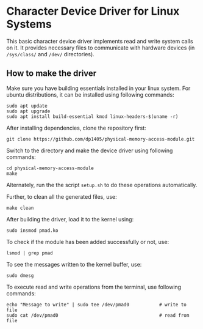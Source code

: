 # Character Device Driver for Linux Systems

This basic character device driver implements read and write system calls on it. It provides necessary files to communicate with hardware devices (in `/sys/class/` and `/dev/` directories).

## How to make the driver

Make sure you have building essentials installed in your linux system. For ubuntu distributions, it can be installed using following commands:

```console
sudo apt update
sudo apt upgrade
sudo apt install build-essential kmod linux-headers-$(uname -r)
```

After installing dependencies, clone the repository first:

```console
git clone https://github.com/dp1405/physical-memory-access-module.git
```

Switch to the directory and make the device driver using following commands:
```console
cd physical-memory-access-module
make
```

Alternately, run the the script `setup.sh` to do these operations automatically.

Further, to clean all the generated files, use:
```console
make clean
```

After building the driver, load it to the kernel using:
```console
sudo insmod pmad.ko
```

To check if the module has been added successfully or not, use:
```console
lsmod | grep pmad
```

To see the messages written to the kernel buffer, use:
```console
sudo dmesg
```

To execute read and write operations from the terminal, use following commands:
```console
echo "Message to write" | sudo tee /dev/pmad0           # write to file
sudo cat /dev/pmad0                                     # read from file
```

